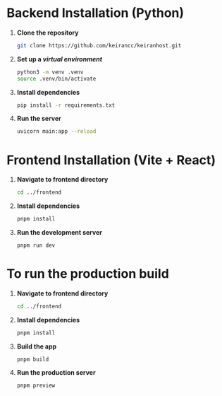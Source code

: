 # Backend Installation (Python)

1. **Clone the repository**
   
   ```sh
   git clone https://github.com/keirancc/keiranhost.git
   ```
   
3. **Set up a _virtual environment_**
   
   ```sh
   python3 -m venv .venv
   source .venv/bin/activate
   ```
   
5. **Install dependencies**
   
   ```sh
   pip install -r requirements.txt
   ```
   
7. **Run the server**
   
   ```sh
   uvicorn main:app --reload
   ```

# Frontend Installation (Vite + React)

1. **Navigate to frontend directory**
   ```sh
   cd ../frontend
   ```
2. **Install dependencies**
   ```sh
   pnpm install
   ```
3. **Run the development server**
   ```sh
   pnpm run dev
   ```

# To run the production build

1. **Navigate to frontend directory**
   ```sh
   cd ../frontend
   ```
2. **Install dependencies**
   ```sh
   pnpm install
   ```
3. **Build the app**
   ```sh
   pnpm build
   ```
4. **Run the production server**
   ```sh
   pnpm preview
   ```
